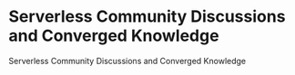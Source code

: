 # Serverless Community Discussions and Converged Knowledge

Serverless Community Discussions and Converged Knowledge
